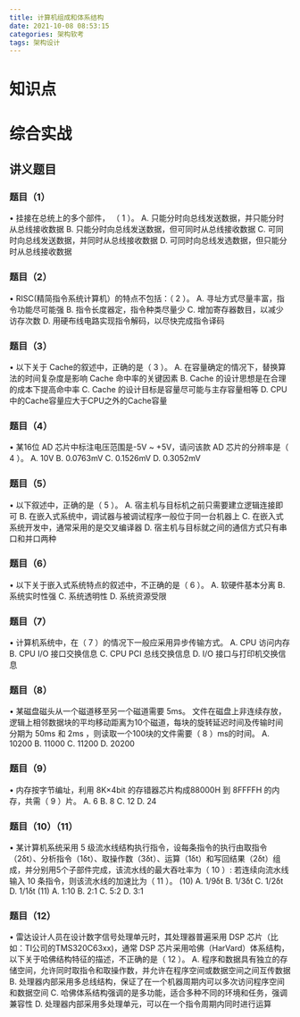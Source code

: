 ```yaml
---
title: 计算机组成和体系结构
date: 2021-10-08 08:53:15
categories: 架构软考
tags: 架构设计
---
```



# 知识点

<!--more-->

# 综合实战
## 讲义题目
### 题目（1）
• 挂接在总统上的多个部件， （ 1 ）。
A. 只能分时向总线发送数据，并只能分时从总线接收数据
B. 只能分时向总线发送数据，但可同时从总线接收数据
C. 可同时向总线发送数据，并同时从总线接收数据
D. 可同时向总线发选数据，但只能分时从总线接收数据

### 题目（2）
• RISC(精简指令系统计算机）的特点不包括：（ 2 ）。
A. 寻址方式尽量丰富，指令功能尽可能强
B. 指令长度器定，指令种类尽量少
C. 增加寄存器数目，以减少访存次数
D. 用硬布线电路实现指令解码，以尽快完成指令译码

### 题目（3）
• 以下关于 Cache的叙述中，正确的是（ 3 ）。
A. 在容量确定的情况下，替换算法的时间复杂度是影响 Cache 命中率的关键因素
B. Cache 的设计思想是在合理的成本下提高命中率
C. Cache 的设计目标是容量尽可能与主存容量相等
D. CPU中的Cache容量应大于CPU之外的Cache容量

### 题目（4）
• 某16位 AD 芯片中标注电压范围是-5V ~ +5V，请问该款 AD 芯片的分辨率是（ 4 ）。
A. 10V      B. 0.0763mV     C. 0.1526mV     D. 0.3052mV 

### 题目（5）
• 以下叙述中，正确的是（ 5 ）。
A. 宿主机与目标机之前只需要建立逻辑连接即可
B. 在嵌入式系统中，调试器与被调试程序一般位于同一台机器上
C. 在嵌入式系统开发中，通常采用的是交叉编译器
D. 宿主机与目标就之间的通信方式只有串口和并口两种

### 题目（6）
• 以下关于嵌入式系统特点的叙述中，不正确的是（ 6 ）。
A. 软硬件基本分离       B. 系统实时性强     C. 系统透明性       D. 系统资源受限

### 题目（7）
• 计算机系统中，在（ 7 ）的情况下一般应采用异步传输方式。
A. CPU 访问内存     B. CPU I/O 接口交换信息     C. CPU PCI 总线交换信息     D. I/O 接口与打印机交换信息

### 题目（8）
• 某磁盘磁头从一个磁道移至另一个磁道需要 5ms。 文件在磁盘上非连续存放，逻辑上相邻数据块的平均移动距离为10个磁道，每块的旋转延迟时间及传输时间分期为 50ms 和 2ms ，则读取一个100块的文件需要（ 8 ）ms的时间。
A. 10200        B. 11000        C. 11200        D. 20200 

### 题目（9）
• 内存按字节编址，利用 8K×4bit 的存错器芯片构成88000H 到 8FFFFH 的内存，共需（ 9 ）片。
A. 6        B. 8        C. 12       D. 24 

### 题目（10）（11）
• 某计算机系统采用 5 级流水线结构执行指令，设每条指令的执行由取指令（2δt）、分析指令（1δt）、取操作数（3δt）、运算（1δt）和写回结果（2δt）组成，并分别用5个子部件完成，该流水线的最大吞吐率为（ 10 ）: 若连续向流水线输入 10 条指令，则该流水线的加速比为（ 11 ）。
(10) A. 1/9δt        B. 1/3δt        C. 1/2δt        D. 1/1δt
(11) A. 1:10     B. 2:1      C. 5:2      D. 3:1

### 题目（12）
• 雷达设计人员在设计数字信号处理单元时，其处理器普遍采用 DSP 芯片（比如：TI公司的TMS320C63xx)，通常 DSP 芯片采用哈佛（HarVard）体系结构，以下关于哈佛结构特征的描述，不正确的是（ 12 ）。
A. 程序和数据具有独立的存储空间，允许同时取指令和取操作数，并允许在程序空间或数据空间之间互传数据
B. 处理器内部采用多总线结构，保证了在一个机器周期内可以多次访问程序空间和数据空间
C. 哈佛体系结构强调的是多功能，适合多种不同的环境和任务，强调兼容性
D. 处理器内部采用多处理单元，可以在一个指令周期内同时进行运算